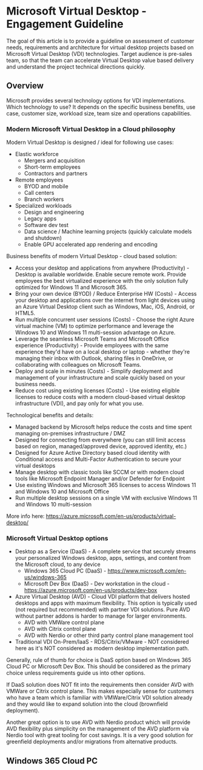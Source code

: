 # Microsoft Virtual Desktop - Engagement Guideline

The goal of this article is to provide a guideline on assessment of customer needs, requirements
and architecture for virtual desktop projects based on Microsoft Virtual Desktop (VDI) technologies.
Target audience is pre-sales team, so that the team can accelerate Virtual Desktop
value based delivery and understand the project technical directions quickly.

## Overview

Microsoft provides several technology options for VDI implementations.
Which technology to use?
It depends on the specific business benefits, use case, customer size, workload size, team size and operations capabilities.

### Modern Microsoft Virtual Desktop in a Cloud philosophy

Modern Virtual Desktop is designed / ideal for following use cases:

- Elastic workforce
  - Mergers and acquisition
  - Short-term employees
  - Contractors and partners
- Remote employees
  - BYOD and mobile
  - Call centers
  - Branch workers
- Specialized workloads
  - Design and engineering
  - Legacy apps
  - Software dev test
  - Data science / Machine learning projects (quickly calculate models and shutdown)
  - Enable GPU accelerated app rendering and encoding

Business benefits of modern Virtual Desktop - cloud based solution:

- Access your desktop and applications from anywhere (Productivity) - Desktop is available worldwide. Enable secure remote work. Provide employees the best virtualized experience with the only solution fully optimized for Windows 11 and Microsoft 365.
- Bring your own device (BYOD) / Reduce Enterprise HW (Costs) - Access your desktop and applications over the internet from light devices using an Azure Virtual Desktop client such as Windows, Mac, iOS, Android, or HTML5.
- Run multiple concurrent user sessions (Costs) - Choose the right Azure virtual machine (VM) to optimize performance and leverage the Windows 10 and Windows 11 multi-session advantage on Azure.
- Leverage the seamless Microsoft Teams and Microsoft Office experience (Productivity) - Provide employees with the same experience they'd have on a local desktop or laptop - whether they're managing their inbox with Outlook, sharing files in OneDrive, or collaborating with colleagues on Microsoft Teams.
- Deploy and scale in minutes (Costs) - Simplify deployment and management of your infrastructure and scale quickly based on your business needs.
- Reduce cost using existing licenses (Costs) - Use existing eligible licenses to reduce costs with a modern cloud-based virtual desktop infrastructure (VDI), and pay only for what you use.

Technological benefits and details:

- Managed backend by Microsoft helps reduce the costs and time spent managing on-premises infrastructure / DMZ
- Designed for connecting from everywhere (you can still limit access based on region, managed/approved device, approved identity, etc.)
- Designed for Azure Active Directory based cloud identity with Conditional access and Multi-Factor Authentication to secure your virtual desktops
- Manage desktop with classic tools like SCCM or with modern cloud tools like Microsoft Endpoint Manager and/or Defender for Endpoint
- Use existing Windows and Microsoft 365 licenses to access Windows 11 and Windows 10 and Microsoft Office
- Run multiple desktop sessions on a single VM with exclusive Windows 11 and Windows 10 multi-session​

More info here: <https://azure.microsoft.com/en-us/products/virtual-desktop/>

### Microsoft Virtual Desktop options

- Desktop as a Service (DaaS) - A complete service that securely streams
  your personalized Windows desktop, apps, settings, and content from the Microsoft cloud, to any device
  - Windows 365 Cloud PC (DaaS) - <https://www.microsoft.com/en-us/windows-365>
  - Microsoft Dev Box (DaaS) - Dev workstation in the cloud - <https://azure.microsoft.com/en-us/products/dev-box>
- Azure Virtual Desktop (AVD) - Cloud VDI platform that delivers hosted desktops and apps with maximum flexibility.
  This option is typically used (not required but recommended) with partner VDI solutions. Pure AVD without partner addons is harder to manage for larger environments.
  - AVD with VMWare control plane
  - AVD with Citrix control plane
  - AVD with Nerdio or other third party control plane management tool
- Traditional VDI On-Prem/IaaS - RDS/Citrix/VMware - NOT considered here as it's NOT considered as modern desktop implementation path.

Generally, rule of thumb for choice is DaaS option based on Windows 365 Cloud PC or Microsoft Dev Box.
This should be considered as the primary choice unless requirements guide us into other options.

If DaaS solution does NOT fit into the requirements then consider AVD with VMWare or Citrix control plane.
This makes especially sense for customers who have a team which is familiar with VMWare/Citrix VDI solution already
and they would like to expand solution into the cloud (brownfield deployment).

Another great option is to use AVD with Nerdio product which will provide AVD flexibility plus simplicity on the management
of the AVD platform via Nerdio tool with great tooling for cost savings.
It is a very good solution for greenfield deployments and/or migrations from alternative products.

## Windows 365 Cloud PC

